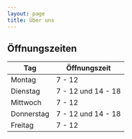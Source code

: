 ```yaml
---
layout: page
title: Über uns
---
```


## Öffnungszeiten

| Tag | Öffnungszeit |
| ------------- | ------------- |
| Montag  | 7 - 12 |
| Dienstag   | 7 - 12 und 14 - 18 |
| Mittwoch   | 7 - 12 |
| Donnerstag   | 7 - 12 und 14 - 18 |
| Freitag   | 7 - 12 |

